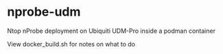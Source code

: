 # nprobe-udm
Ntop nProbe deployment on Ubiquiti UDM-Pro inside a podman container

View docker_build.sh for notes on what to do
